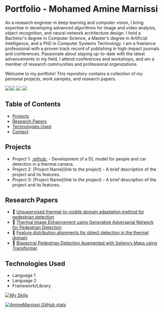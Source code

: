 

# Portfolio - Mohamed Amine Marnissi

As a research engineer in deep learning and computer vision, I bring expertise in developing advanced algorithms for image and video analysis, object recognition, and neural network architecture design. I hold a Bachelor's degree in Computer Science, a Master's degree in Artificial Intelligence, and a PhD in Computer Systems Technology. I am a freelance professional with a proven track record of publishing in high-impact journals and conferences. Passionate about staying up-to-date with the latest advancements in my field, I attend conferences and workshops, and am a member of research communities and professional organizations.

Welcome to my portfolio! This repository contains a collection of my personal projects, work samples, and research papers. 

[<img src="https://img.shields.io/badge/LinkedIn-0077B5?style=for-the-badge&logo=linkedin&logoColor=white" />](https://www.linkedin.com/in/amine-marnissi-168227a2/)[<img src="https://img.shields.io/badge/website-000000?style=for-the-badge&logo=About.me&logoColor=white" />](https://aminemarnissi.github.io/)
[<img src="https://img.shields.io/badge/GitHub-100000?style=for-the-badge&logo=github&logoColor=white" />](https://github.com/https://github.com/AmineMarnissi/AmineMarnissi)
[<img src="https://img.shields.io/badge/Google_Scholar-4285F4?style=for-the-badge&logo=google-scholar&logoColor=white" />](https://scholar.google.com/citations?user=_u3ZOU4AAAAJ&hl=fr)

## Table of Contents

- [Projects](#projects)
- [Research Papers](#research-papers)
- [Technologies Used](#technologies-used)
- [Contact](#contact)

## Projects

- Project 1: [:github:](https://github.com/AmineMarnissi/thermal_detector) - Development of a DL model for people and car detection in a thermal camera.
- Project 2: [Project Name](link to the project) - A brief description of the project and its features.
- Project 3: [Project Name](link to the project) - A brief description of the project and its features.

## Research Papers

- 📜 [Unsupervised thermal-to-visible domain adaptation method for pedestrian detection](https://aminemarnissi.github.io/projects/prl.html) 
- 📜 [Thermal Image Enhancement using Generative Adversarial Network for Pedestrian Detection](https://aminemarnissi.github.io/projects/icpr.html)
- 📜 [Feature distribution alignments for object detection in the thermal domain](https://aminemarnissi.github.io/projects/vcj.html)
- 📜 [Bispectral Pedestrian Detection Augmented with Saliency Maps using Transformer](https://aminemarnissi.github.io/projects/visapp.html)

## Technologies Used

- Language 1
- Language 2
- Framework/Library

[![My Skills](https://skills.thijs.gg/icons?i=py,html,css,js,react,git,docker&theme=light)](https://skills.thijs.gg)

[![AmineMarnissi GitHub stats](https://github-readme-stats.vercel.app/api?username=AmineMarnissi&show_icons=true&theme=gotham)](https://github.com/AmineMarnissi/github-readme-stats)

